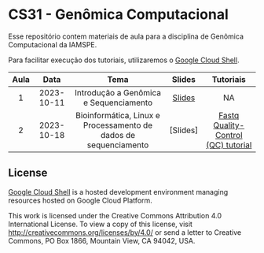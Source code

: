 # CS31 - Genômica Computacional

Esse repositório contem materiais de aula para a disciplina de Genômica Computacional da IAMSPE.

Para facilitar execução dos tutoriais, utilizaremos o [Google Cloud Shell](https://cloud.google.com/shell/docs/tutorials).

| **Aula** | **Data** | **Tema** | **Slides** | **Tutoriais** |
|:--------:|:--------:|:--------:|:----------:|:-------------:|
| 1 | 2023-10-11 | Introdução a Genômica e Sequenciamento | [Slides](https://github.com/RushAlz/IAMSPE-CS31-Genomica_Computacional/blob/main/slides/CS31_Aula1.pdf) | NA |
| 2 | 2023-10-18 | Bioinformática, Linux e Processamento de dados de sequenciamento | [Slides] | [Fastq Quality-Control (QC) tutorial](https://shell.cloud.google.com/?ephemeral=true&cloudshell_git_repo=https://github.com/RushAlz/IAMSPE-CS31-Genomica_Computacional.git&cloudshell_tutorial=tutorials/qc.md&shellonly=true) |


## License

[Google Cloud Shell](https://cloud.google.com/shell/docs/) is a hosted development environment managing resources hosted on Google Cloud Platform.

This work is licensed under the Creative Commons Attribution 4.0 International License. To view a copy of this license, visit <http://creativecommons.org/licenses/by/4.0/> or send a letter to Creative Commons, PO Box 1866, Mountain View, CA 94042, USA.
